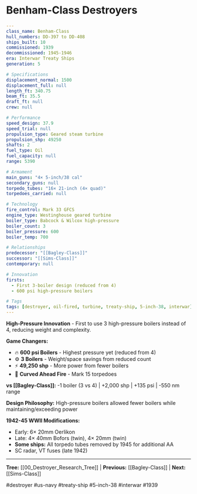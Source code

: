 # Benham-Class Destroyers

```yaml
---
class_name: Benham-Class
hull_numbers: DD-397 to DD-408
ships_built: 10
commissioned: 1939
decommissioned: 1945-1946
era: Interwar Treaty Ships
generation: 5

# Specifications
displacement_normal: 1500
displacement_full: null
length_ft: 340.75
beam_ft: 35.5
draft_ft: null
crew: null

# Performance
speed_design: 37.9
speed_trial: null
propulsion_type: Geared steam turbine
propulsion_shp: 49250
shafts: 2
fuel_type: Oil
fuel_capacity: null
range: 5390

# Armament
main_guns: "4× 5-inch/38 cal"
secondary_guns: null
torpedo_tubes: "16× 21-inch (4× quad)"
torpedoes_carried: null

# Technology
fire_control: Mark 33 GFCS
engine_type: Westinghouse geared turbine
boiler_type: Babcock & Wilcox high-pressure
boiler_count: 3
boiler_pressure: 600
boiler_temp: 700

# Relationships
predecessor: "[[Bagley-Class]]"
successor: "[[Sims-Class]]"
contemporary: null

# Innovation
firsts:
  - First 3-boiler design (reduced from 4)
  - 600 psi high-pressure boilers

# Tags
tags: [destroyer, oil-fired, turbine, treaty-ship, 5-inch-38, interwar]
---
```

**High-Pressure Innovation** - First to use 3 high-pressure boilers instead of 4, reducing weight and complexity.

**Game Changers:**
- 🔥 **600 psi Boilers** - Highest pressure yet (reduced from 4)
- ⚙️ **3 Boilers** - Weight/space savings from reduced count
- ⚡ **49,250 shp** - More power from fewer boilers
- 🎯 **Curved Ahead Fire** - Mark 15 torpedoes

**vs [[Bagley-Class]]:** -1 boiler (3 vs 4) | +2,000 shp | +135 psi | -550 nm range

**Design Philosophy:** High-pressure boilers allowed fewer boilers while maintaining/exceeding power

**1942-45 WWII Modifications:**
- Early: 6× 20mm Oerlikon
- Late: 4× 40mm Bofors (twin), 4× 20mm (twin)
- **Some ships:** All torpedo tubes removed by 1945 for additional AA
- SC radar, VT fuses (late 1942)

---
**Tree:** [[00_Destroyer_Research_Tree]] | **Previous:** [[Bagley-Class]] | **Next:** [[Sims-Class]]

#destroyer #us-navy #treaty-ship #5-inch-38 #interwar #1939
